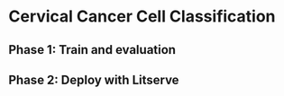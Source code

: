 # Cervical Cancer Cell Classification
## Phase 1: Train and evaluation

## Phase 2: Deploy with Litserve
